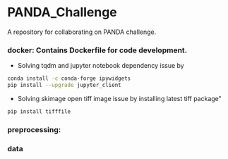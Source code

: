 # PANDA_Challenge
A repository for collaborating on PANDA challenge.
### docker: Contains Dockerfile for code development.
* Solving tqdm and jupyter notebook dependency issue by
```bash
conda install -c conda-forge ipywidgets
pip install --upgrade jupyter_client
```

* Solving skimage open tiff image issue by installing latest tiff package"
```bash
pip install tifffile
```
### preprocessing:

### data